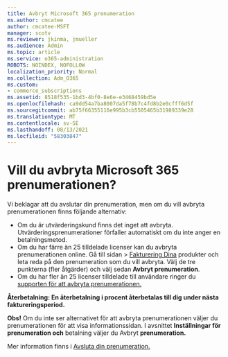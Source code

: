 ```yaml
---
title: Avbryt Microsoft 365 prenumeration
ms.author: cmcatee
author: cmcatee-MSFT
manager: scotv
ms.reviewer: jkinma, jmueller
ms.audience: Admin
ms.topic: article
ms.service: o365-administration
ROBOTS: NOINDEX, NOFOLLOW
localization_priority: Normal
ms.collection: Adm_O365
ms.custom:
- commerce_subscriptions
ms.assetid: 8518f535-1bd3-4bf0-8e6e-e3468459bd5e
ms.openlocfilehash: ca9dd54a7ba8007da5f78b7c4fd8b2e0cfff6d5f
ms.sourcegitcommit: ab75f66355116e995b3cb5505465b31989339e28
ms.translationtype: MT
ms.contentlocale: sv-SE
ms.lasthandoff: 08/13/2021
ms.locfileid: "58303847"
---
```

# <a name="canceling-your-microsoft-365-subscription"></a>Vill du avbryta Microsoft 365 prenumerationen?

Vi beklagar att du avslutar din prenumeration, men om du vill avbryta prenumerationen finns följande alternativ:
  
- Om du är utvärderingskund finns det inget att avbryta. Utvärderingsprenumerationer förfaller automatiskt om du inte anger en betalningsmetod.
- Om du har färre än 25 tilldelade licenser kan du avbryta prenumerationen online. Gå till  sidan \> [Fakturering Dina](https://go.microsoft.com/fwlink/p/?linkid=842054) produkter och leta reda på den prenumeration som du vill avbryta. Välj de tre punkterna (fler åtgärder) och välj sedan **Avbryt prenumeration**.
- Om du har fler än 25 licenser tilldelade till användare ringer du [supporten för att avbryta prenumerationen.](https://go.microsoft.com/fwlink/p/?linkid=518322)

**Återbetalning: En återbetalning i procent återbetalas till dig under nästa faktureringsperiod.**

**Obs!** Om du inte ser alternativet för att avbryta prenumerationen väljer du prenumerationen för att visa informationssidan. I avsnittet **Inställningar för prenumeration och** betalning väljer du Avbryt **prenumeration.**

Mer information finns i [Avsluta din prenumeration.](https://docs.microsoft.com/microsoft-365/commerce/subscriptions/cancel-your-subscription)